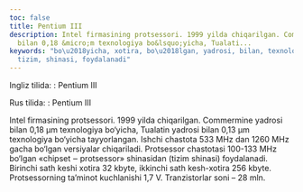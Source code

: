 ```yaml
---
toc: false
title: Pentium III
description: Intel firmasining protsessori. 1999 yilda chiqarilgan. Commermine yadrosi
  bilan 0,18 &micro;m texnologiya bo&lsquo;yicha, Tualati...
keywords: "bo\u2018yicha, xotira, bo\u2018lgan, yadrosi, bilan, texnologiya, kbyte,
  tizim, shinasi, foydalanadi"
---
```


Ingliz tilida:
:   Pentium III

Rus tilida:
:   Pentium III

Intel firmasining protsessori. 1999 yilda chiqarilgan. Commermine yadrosi bilan 0,18 µm texnologiya bo‘yicha, Tualatin yadrosi bilan 0,13 µm  texnologiya bo‘yicha tayyorlangan. Ishchi chastota 533 MHz dan 1260 MHz gacha bo‘lgan versiyalar chiqariladi. Protsessor chastotasi 100-133 MHz bo‘lgan «chipset ‒ protsessor» shinasidan (tizim shinasi) foydalanadi. Birinchi sath keshi xotira 32 kbyte, ikkinchi sath kesh-xotira 256 kbyte. Protsessorning ta’minot kuchlanishi 1,7 V. Tranzistorlar soni – 28 mln.